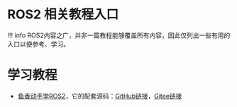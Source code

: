 # ROS2 相关教程入口

!!! info
    ROS2内容之广，并非一篇教程能够覆盖所有内容，因此仅列出一些有用的入口以便参考、学习。

# 学习教程
- [鱼香动手学ROS2](https://fishros.com/d2lros2/#/)，它的配套源码：[GitHub链接](https://github.com/fishros/ros2bookcode)，[Gitee链接](https://gitee.com/ohhuo/ros2bookcode)
